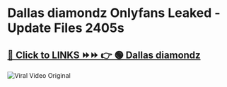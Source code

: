 
 # Dallas diamondz Onlyfans Leaked - Update Files 2405s

## <h2><a href="https://clipsfans.com/Dallas_diamondz&ref=git">🔗 Click to LINKS ⏩⏩ 👉 🟢 Dallas diamondz </a></h2>

<a href="https://clipsfans.com/Dallas_diamondz&ref=git" rel="nofollow" data-target="animated-image.originalLink"><img src="https://i.ibb.co.com/xMMVF88/686577567.gif" alt="Viral Video Original" style="max-width: 100%; display: inline-block;" data-target="animated-image.originalImage"></a>

